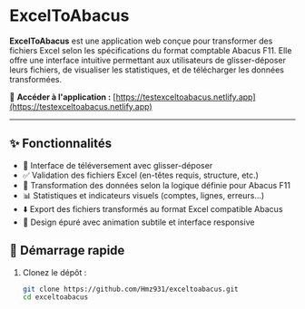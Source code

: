 # ExcelToAbacus

**ExcelToAbacus** est une application web conçue pour transformer des fichiers Excel selon les spécifications du format comptable Abacus F11. Elle offre une interface intuitive permettant aux utilisateurs de glisser-déposer leurs fichiers, de visualiser les statistiques, et de télécharger les données transformées.

🔗 **Accéder à l'application :** [https://testexceltoabacus.netlify.app](https://testexceltoabacus.netlify.app)

---

## ✨ Fonctionnalités

- 📁 Interface de téléversement avec glisser-déposer
- ✅ Validation des fichiers Excel (en-têtes requis, structure, etc.)
- 🔁 Transformation des données selon la logique définie pour Abacus F11
- 📊 Statistiques et indicateurs visuels (comptes, lignes, erreurs…)
- ⬇️ Export des fichiers transformés au format Excel compatible Abacus
- 💠 Design épuré avec animation subtile et interface responsive

## 🚀 Démarrage rapide

1. Clonez le dépôt :
   ```bash
   git clone https://github.com/Hmz931/exceltoabacus.git
   cd exceltoabacus
